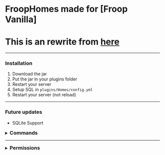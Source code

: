 # FroopHomes made for [Froop Vanilla]
# This is an rewrite from [here](https://github.com/VertrauterDavid/Homes)

<hr>

### Installation
1. Download the jar
2. Put the jar in your plugins folder
3. Restart your server
4. Setup SQL in `plugins/Homes/config.yml`
5. Restart your server (not reload)

<hr>

### Future updates
- SQLite Support

<details>
    <summary><h3 style="display: inline;">Commands</h3></summary>

| Command                       | Action                      | Permission |
|-------------------------------|:----------------------------|------------|
| `/homes` `/home`              | Open your Home Gui          |            |
| `/home <1-7>`                 | Teleport to a home directly |            |
| `/home set <1-7>`             | Set a home directly         |            |
| `/home delete <1-7>`          | Delete a home directly      |            |
| `/home remove <1-7>`          | Delete a home directly      |            |
| `/home <player> <1-7>`        |                             | home.admin |
| `/home <player> set <1-7>`    |                             | home.admin |
| `/home <player> delete <1-7>` |                             | home.admin |
| `/home <player> remove <1-7>` |                             | home.admin |

</details>

<hr>

<details>
    <summary><h3 style="display: inline;">Permissions</h3></summary>

| Permissions    |                                                   |
|----------------|:--------------------------------------------------|
| `homes.1`      | 1 Home                                            |
| `homes.2`      | 2 Home                                            |
| `homes.3`      | 3 Home                                            |
| `homes.4`      | 4 Home                                            |
| `homes.5`      | 5 Home                                            |
| `homes.6`      | 6 Home                                            |
| `homes.7`      | 7 Home                                            |
| `froophomes.bypass` | Bypass cooldown                                   |
| `froophomes.admin`  | Permission for `/homes <player>` `/home <player>` |

</details>
